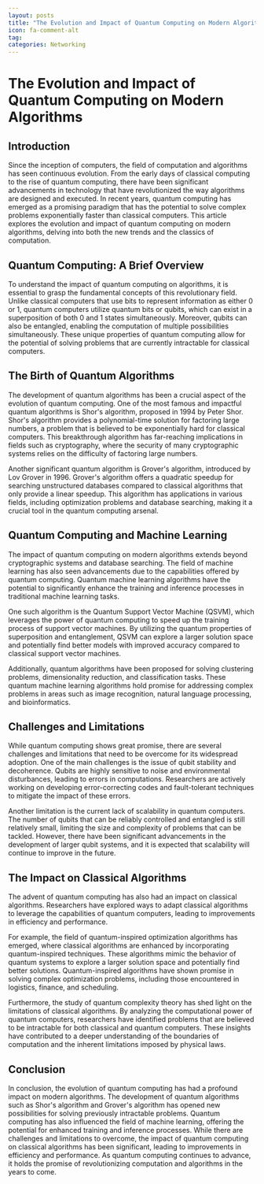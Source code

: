 ```yaml
---
layout: posts
title: "The Evolution and Impact of Quantum Computing on Modern Algorithms"
icon: fa-comment-alt
tag:      
categories: Networking
---
```



# The Evolution and Impact of Quantum Computing on Modern Algorithms

## Introduction

Since the inception of computers, the field of computation and algorithms has seen continuous evolution. From the early days of classical computing to the rise of quantum computing, there have been significant advancements in technology that have revolutionized the way algorithms are designed and executed. In recent years, quantum computing has emerged as a promising paradigm that has the potential to solve complex problems exponentially faster than classical computers. This article explores the evolution and impact of quantum computing on modern algorithms, delving into both the new trends and the classics of computation.

## Quantum Computing: A Brief Overview

To understand the impact of quantum computing on algorithms, it is essential to grasp the fundamental concepts of this revolutionary field. Unlike classical computers that use bits to represent information as either 0 or 1, quantum computers utilize quantum bits or qubits, which can exist in a superposition of both 0 and 1 states simultaneously. Moreover, qubits can also be entangled, enabling the computation of multiple possibilities simultaneously. These unique properties of quantum computing allow for the potential of solving problems that are currently intractable for classical computers.

## The Birth of Quantum Algorithms

The development of quantum algorithms has been a crucial aspect of the evolution of quantum computing. One of the most famous and impactful quantum algorithms is Shor's algorithm, proposed in 1994 by Peter Shor. Shor's algorithm provides a polynomial-time solution for factoring large numbers, a problem that is believed to be exponentially hard for classical computers. This breakthrough algorithm has far-reaching implications in fields such as cryptography, where the security of many cryptographic systems relies on the difficulty of factoring large numbers.

Another significant quantum algorithm is Grover's algorithm, introduced by Lov Grover in 1996. Grover's algorithm offers a quadratic speedup for searching unstructured databases compared to classical algorithms that only provide a linear speedup. This algorithm has applications in various fields, including optimization problems and database searching, making it a crucial tool in the quantum computing arsenal.

## Quantum Computing and Machine Learning

The impact of quantum computing on modern algorithms extends beyond cryptographic systems and database searching. The field of machine learning has also seen advancements due to the capabilities offered by quantum computing. Quantum machine learning algorithms have the potential to significantly enhance the training and inference processes in traditional machine learning tasks.

One such algorithm is the Quantum Support Vector Machine (QSVM), which leverages the power of quantum computing to speed up the training process of support vector machines. By utilizing the quantum properties of superposition and entanglement, QSVM can explore a larger solution space and potentially find better models with improved accuracy compared to classical support vector machines.

Additionally, quantum algorithms have been proposed for solving clustering problems, dimensionality reduction, and classification tasks. These quantum machine learning algorithms hold promise for addressing complex problems in areas such as image recognition, natural language processing, and bioinformatics.

## Challenges and Limitations

While quantum computing shows great promise, there are several challenges and limitations that need to be overcome for its widespread adoption. One of the main challenges is the issue of qubit stability and decoherence. Qubits are highly sensitive to noise and environmental disturbances, leading to errors in computations. Researchers are actively working on developing error-correcting codes and fault-tolerant techniques to mitigate the impact of these errors.

Another limitation is the current lack of scalability in quantum computers. The number of qubits that can be reliably controlled and entangled is still relatively small, limiting the size and complexity of problems that can be tackled. However, there have been significant advancements in the development of larger qubit systems, and it is expected that scalability will continue to improve in the future.

## The Impact on Classical Algorithms

The advent of quantum computing has also had an impact on classical algorithms. Researchers have explored ways to adapt classical algorithms to leverage the capabilities of quantum computers, leading to improvements in efficiency and performance.

For example, the field of quantum-inspired optimization algorithms has emerged, where classical algorithms are enhanced by incorporating quantum-inspired techniques. These algorithms mimic the behavior of quantum systems to explore a larger solution space and potentially find better solutions. Quantum-inspired algorithms have shown promise in solving complex optimization problems, including those encountered in logistics, finance, and scheduling.

Furthermore, the study of quantum complexity theory has shed light on the limitations of classical algorithms. By analyzing the computational power of quantum computers, researchers have identified problems that are believed to be intractable for both classical and quantum computers. These insights have contributed to a deeper understanding of the boundaries of computation and the inherent limitations imposed by physical laws.

## Conclusion

In conclusion, the evolution of quantum computing has had a profound impact on modern algorithms. The development of quantum algorithms such as Shor's algorithm and Grover's algorithm has opened new possibilities for solving previously intractable problems. Quantum computing has also influenced the field of machine learning, offering the potential for enhanced training and inference processes. While there are challenges and limitations to overcome, the impact of quantum computing on classical algorithms has been significant, leading to improvements in efficiency and performance. As quantum computing continues to advance, it holds the promise of revolutionizing computation and algorithms in the years to come.